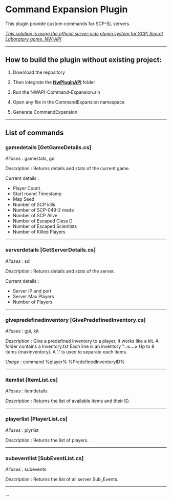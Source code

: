 
# Command Expansion Plugin

This plugin provide custom commands for SCP-SL servers.

*[This solution is using the official server-side plugin system for SCP: Secret Laboratory game. NW-API](https://github.com/northwood-studios/NwPluginAPI)*

-----

## How to build the plugin without existing project:

1) Download the repository

2) Then integrate the **[NwPluginAPI](https://github.com/northwood-studios/NwPluginAPI)** folder

3) Run the NWAPI-Command-Expansion.sln

4) Open any file in the CommandExpansion namespace

5) Generate CommandExpansion

-----

## List of commands

### gamedetails [GetGameDetails.cs]

*Aliases :* gamestats, gd

*Description :* Returns details and stats of the current game.

Current details :
- Player Count
- Start round Timestamp
- Map Seed
- Number of SCP kills
- Number of SCP-049-2 made
- Number of SCP Alive
- Number of Escaped Class D
- Number of Escaped Scientists
- Number of Killed Players

-----
### serverdetails [GetServerDetails.cs]

*Aliases :* sd

*Description :* Returns details and stats of the server.

Current details :
- Server IP and port
- Server Max Players
- Number of Players

-----
### givepredefinedinventory [GivePredefinedInventory.cs]

*Aliases :* gpi, kit

*Description :* Give a predefined inventory to a player. It works like a kit.
                A folder contains a Inventory.txt 
                Each line is an inventory "**<name>**:**<itemsID>.<...>**
                Up to 8 items (maxInventory). A '.' is used to separate each items.

*Usage :* command %player% %PredefinedInventoryID%

-----
### itemlist [ItemList.cs]

*Aliases :* itemdetails

*Description :* Returns the list of available items and their ID.

-----
### playerlist [PlayerList.cs]

*Aliases :* plyrlist

*Description :* Returns the list of players.
  
-----
### subeventlist [SubEventList.cs]

*Aliases :* subevents

*Description :* Returns the list of all server Sub\_Events.
  
-----
...
